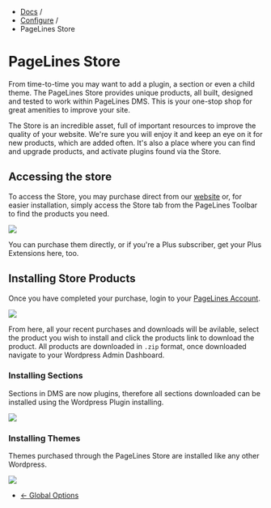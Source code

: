 <div class="row-fluid">
	<div class="span12">
		<ul class="breadcrumb">
  			<li><a href="http://docs.pagelines.com/">Docs</a> <span class="divider">/</span></li>
  			<li><a href="http://docs.pagelines.com/configure">Configure</a> <span class="divider">/</span></li>
  			<li class="active">PageLines Store</li>
		</ul>
	</div>
</div>

# PageLines Store #

From time-to-time you may want to add a plugin, a section or even a child theme. The PageLines Store provides unique products, all built, designed and tested to work within PageLines DMS. This is your one-stop shop for great amenities to improve your site.

The Store is an incredible asset, full of important resources to improve the quality of your website. We're sure you will enjoy it and keep an eye on it for new products, which are added often.  It's also a place where you can find and upgrade products, and activate plugins found via the Store.

## Accessing the store ##

To access the Store, you may purchase direct from our [website](http://www.pagelines.com/shop) or, for easier installation, simply access the Store tab from the PageLines Toolbar to find the products you need.

![](https://raw.github.com/pagelines/Docs/master/gh-pages-template/public/img/store.jpg)

You can purchase them directly, or if you're a Plus subscriber, get your Plus Extensions here, too.

## Installing Store Products ##

Once you have completed your purchase, login to your [PageLines Account](http://www.pagelines.com/my-account/).

![](https://raw.github.com/pagelines/Docs/master/gh-pages-template/public/img/account-page.jpg)

From here, all your recent purchases and downloads will be avilable, select the product you wish to install and click the products link to download the product. All products are downloaded in `.zip` format, once downloaded navigate to your Wordpress Admin Dashboard.

### Installing Sections ###

Sections in DMS are now plugins, therefore all sections downloaded can be installed using the Wordpress Plugin installing.

![](https://raw.github.com/pagelines/Docs/master/gh-pages-template/public/img/install-plugins-sections.jpg)

### Installing Themes ###

Themes purchased through the PageLines Store are installed like any other Wordpress.

![](https://raw.github.com/pagelines/Docs/master/gh-pages-template/public/img/install-themes.jpg)

<div class="row-fluid">
	<div class="span12">
		<ul class="pager">
			<li class="pull-left"><a href="http://docs.pagelines.com/configure/global-options">&larr; Global Options</a></li>
  		</ul>
	</div>
</div>
